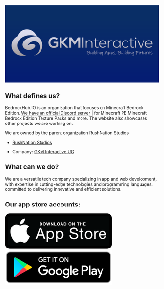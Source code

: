 ![BedrockHub.IO](https://raw.githubusercontent.com/BedrockHubIO/.github/main/profile/images/banner.png)

## What defines us?
BedrockHub.IO is an organization that focuses on Minecraft Bedrock Edition. [We have an official Discord server](https://discord.bedrockhub.io) | for Minecraft PE Minecraft Bedrock Edition Texture Packs and more. The website also showcases other projects we are working on.

We are owned by the parent organization RushNation Studios

- [RushNation Studios](https://rushnation.net)

- Company: [GKM Interactive UG](https://gkminteractive.com)
  
## What can we do?
We are a versatile tech company specializing in app and web development, with expertise in cutting-edge technologies and programming languages, committed to delivering innovative and efficient solutions.


## Our app store accounts:

<a href="https://apps.apple.com/de/developer/gkm-interactive-ug-haftungsbeschr%C3%A4nkt/id1731438269"><img src="https://raw.githubusercontent.com/BedrockHubIO/.github/main/profile/images/appstore.png" width="350"></a> <a href="https://play.google.com/store/apps/dev?id=8473970092605055225&hl=gsw&gl=US"><img src="https://raw.githubusercontent.com/BedrockHubIO/.github/main/profile/images/googleplay2.png" width="350"></a>

